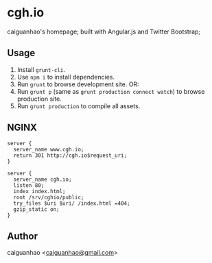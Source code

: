 cgh.io
======

caiguanhao's homepage; built with Angular.js and Twitter Bootstrap;

Usage
-----

1. Install ``grunt-cli``.
2. Use ``npm i`` to install dependencies.
3. Run ``grunt`` to browse development site. OR:
4. Run ``grunt p`` (same as ``grunt production connect watch``)
to browse production site.
5. Run ``grunt production`` to compile all assets.

NGINX
-----

```
server {
  server_name www.cgh.io;
  return 301 http://cgh.io$request_uri;
}

server {
  server_name cgh.io;
  listen 80;
  index index.html;
  root /srv/cghio/public;
  try_files $uri $uri/ /index.html =404;
  gzip_static on;
}
```

Author
------

caiguanhao &lt;caiguanhao@gmail.com&gt;
